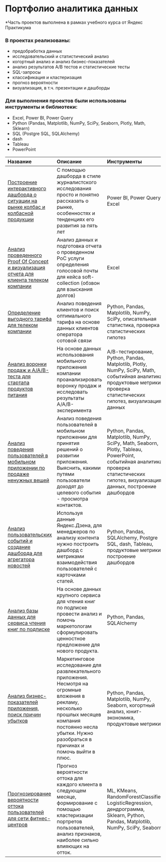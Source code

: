 # Портфолио аналитика данных    
*Часть проектов выполнена в рамках учебного курса от Яндекс Практикума

### В проектах реализованы:

- предобработка данных
- исследовательский и статистический анализ 
- когортный анализ и анализ бизнес-показателей
- анализ результатов А/В тестов и статистические тесты
- SQL-запросы 
- классификация и кластеризация
- прогноз вероятности
- визуализация, в т.ч. презентации и дашборды
    
### Для выполнения проектов были использованы инструменты и библиотеки:

- Excel, Power BI, Power Query
- Python (Pandas, Matplotlib, NumPy, SciPy, Seaborn, Plotly, Math, Sklearn)
- SQL (Postgre SQL, SQLAlchemy)
- dash
- Tableau
- PowerPoint
    
Название              | Описание             | Инструменты          |
:---------------------|:---------------------|:---------------------|
[Построение интерактивного дашборда о ситуации на рынке колбас и колбасной продукции](https://github.com/maryaborisova/portfolio/tree/main/dashboard_sausages) | С помощью дашборда в стиле журналистского исследования просто и понятно рассказать о рынке, особенностях и тенденциях его развития за пять лет | Power BI, Power Query, Excel
[Анализ проведенного Proof Of Concept и визуализация отчета для клиента телеком компании](https://github.com/maryaborisova/portfolio/tree/main/report_for_telecom) | Анализ данных и подготовка отчета о проведенном PoC услуги определения голосовой почты для кейса soft-collection (обзвон для взыскания долгов) | Excel
[Определение выгодного тарифа для телеком компании](https://github.com/maryaborisova/portfolio/tree/main/tariff_for_telecom) | Анализ поведения клиентов и поиск оптимального тарифа на основе данных клиентов оператора сотовой связи | Python, Pandas, Matplotlib, NumPy, SciPy, описательная статистика, проверка статистических гипотез
[Анализ воронки продаж и А/А/В-теста для стартапа продуктов питания](https://github.com/maryaborisova/portfolio/tree/main/startup_aab-test) | На основе данных использования мобильного приложения компании проанализировать воронку продаж и исследовать результаты A/A/B-эксперимента | А/В-тестирование, Python, Pandas, Matplotlib, Plotly, NumPy, SciPy, Math, событийная аналитика, продуктовые метрики, проверка статистических гипотез, визуализация данных
[Анализ поведения пользователей в мобильном приложении по продаже ненужных вещей](https://github.com/maryaborisova/portfolio/tree/main/apps_sessions)| Анализ поведения пользователей в мобильном приложении для принятия решений о развитии приложения. Выяснить, какими путями пользователи доходят до целевого события - просмотра контактов. | Python, Pandas, Matplotlib, NumPy, SciPy, Math, Seaborn, Plotly, Tableau, PowerPoint, событийная аналитика, проверка статистических гипотез, визуализация данных, построение дашбордов
[Анализ пользовательских событий и создание дашборда для агрегатора новостей](https://github.com/maryaborisova/portfolio/tree/main/dzen_dashboard)| Используя данные Яндекс.Дзена, для менеджеров по анализу контента нужно построить дашборд с метриками взаимодействия пользователей с карточками статей. | Python, Pandas, SQLAlchemy, Postgre SQL, dash, Tableau, продуктовые метрики, построение дашбордов
[Анализ базы данных для сервиса чтения книг по подписке](https://github.com/maryaborisova/portfolio/tree/main/books_service) | На основе данных крупного сервиса для чтения книг по подписке провести анализ и помочь маркетологам сформулировать ценностное предложение для нового продукта. |  Python, Pandas, SQLAlchemy
[Анализ бизнес-показателей приложения, поиск причин убытков](https://github.com/maryaborisova/portfolio/tree/main/apps_metrics) | Маркетинговое исследование для развлекательного приложения. Несмотря на огромные вложения в рекламу, несколько прошлых месяцев компания постоянно несла убытки. Нужно разобраться в причинах и помочь выйти в плюс. | Python, Pandas, Matplotlib, NumPy, Seaborn, когортный анализ, юнит-экономика, продуктовые метрики
[Прогнозирование вероятности оттока пользователей для сети фитнес-центров](https://github.com/maryaborisova/portfolio/tree/main/gim_churn) | Прогноз вероятности оттока для каждого клиента в следующем месяце, формирование с помощью кластеризации портретов пользователей, анализ признаков, наиболее сильно влияющих на отток.| ML, KMeans,  RandomForestClassifier, LogisticRegression, дендрограмма, Sklearn, Python, Pandas, Matplotlib, NumPy, SciPy, Seaborn 

